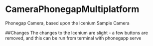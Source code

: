 # CameraPhonegapMultiplatform
Phonegap Camera, based upon the Icenium Sample Camera

##Changes
The changes to the Icenium are slight - a few buttons are removed, and this can be run from terminal with phonegapp serve
